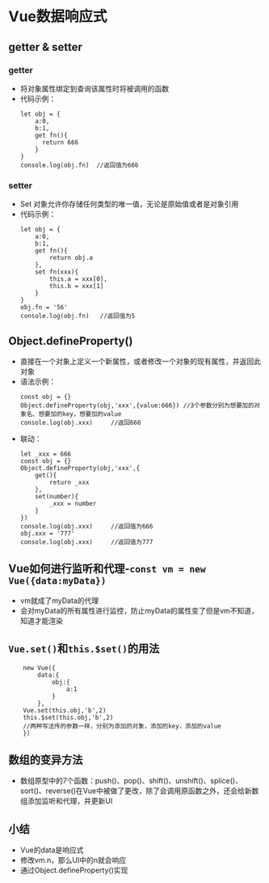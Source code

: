 # Vue数据响应式

## getter & setter
### getter
- 将对象属性绑定到查询该属性时将被调用的函数
- 代码示例：
  ``````
  let obj = {
      a:0,
      b:1,
      get fn(){
        return 666
      }
  }
  console.log(obj.fn)  //返回值为666
  ``````

### setter
- Set 对象允许你存储任何类型的唯一值，无论是原始值或者是对象引用
- 代码示例：
  ``````
  let obj = {
      a:0,
      b:1,
      get fn(){
          return obj.a
      },
      set fn(xxx){
          this.a = xxx[0],
          this.b = xxx[1]
      }
  }
  obj.fn = '56'
  console.log(obj.fn)   //返回值为5
  ``````

## Object.defineProperty()
- 直接在一个对象上定义一个新属性，或者修改一个对象的现有属性，并返回此对象
- 语法示例：
  ``````
  const obj = {}
  Object.defineProperty(obj,'xxx',{value:666}) //3个参数分别为想要加的对象名、想要加的key，想要加的value
  console.log(obj.xxx)     //返回666
  ``````
- 联动：
  ``````
  let _xxx = 666
  const obj = {}
  Object.defineProperty(obj,'xxx',{
      get(){
          return _xxx
      },
      set(number){
          _xxx = number
      }
  }) 
  console.log(obj.xxx)     //返回值为666
  obj.xxx = '777'
  console.log(obj.xxx)     //返回值为777
  ``````

## Vue如何进行监听和代理-`const vm = new Vue({data:myData})`
- vm就成了myData的代理
- 会对myData的所有属性进行监控，防止myData的属性变了但是vm不知道，知道才能渲染

## `Vue.set()`和`this.$set()`的用法
``````
    new Vue({
        data:{
            obj:{
                a:1
            }
        },
    Vue.set(this.obj,'b',2)
    this.$set(this.obj,'b',2)  
    //两种写法传的参数一样，分别为添加的对象，添加的key，添加的value
    })

``````

## 数组的变异方法
- 数组原型中的7个函数：push()、pop()、shift()、unshift()、splice()、sort()、reverse()在Vue中被做了更改，除了会调用原函数之外，还会给新数组添加监听和代理，并更新UI

## 小结
- Vue的data是响应式
- 修改vm.n，那么UI中的n就会响应
- 通过Object.defineProperty()实现